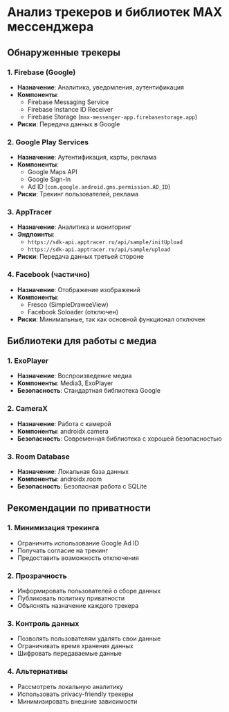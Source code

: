 # Анализ трекеров и библиотек MAX мессенджера

## Обнаруженные трекеры

### 1. Firebase (Google)
- **Назначение**: Аналитика, уведомления, аутентификация
- **Компоненты**:
  - Firebase Messaging Service
  - Firebase Instance ID Receiver
  - Firebase Storage (`max-messenger-app.firebasestorage.app`)
- **Риски**: Передача данных в Google

### 2. Google Play Services
- **Назначение**: Аутентификация, карты, реклама
- **Компоненты**:
  - Google Maps API
  - Google Sign-In
  - Ad ID (`com.google.android.gms.permission.AD_ID`)
- **Риски**: Трекинг пользователей, реклама

### 3. AppTracer
- **Назначение**: Аналитика и мониторинг
- **Эндпоинты**:
  - `https://sdk-api.apptracer.ru/api/sample/initUpload`
  - `https://sdk-api.apptracer.ru/api/sample/upload`
- **Риски**: Передача данных третьей стороне

### 4. Facebook (частично)
- **Назначение**: Отображение изображений
- **Компоненты**:
  - Fresco (SimpleDraweeView)
  - Facebook Soloader (отключен)
- **Риски**: Минимальные, так как основной функционал отключен

## Библиотеки для работы с медиа

### 1. ExoPlayer
- **Назначение**: Воспроизведение медиа
- **Компоненты**: Media3, ExoPlayer
- **Безопасность**: Стандартная библиотека Google

### 2. CameraX
- **Назначение**: Работа с камерой
- **Компоненты**: androidx.camera
- **Безопасность**: Современная библиотека с хорошей безопасностью

### 3. Room Database
- **Назначение**: Локальная база данных
- **Компоненты**: androidx.room
- **Безопасность**: Безопасная работа с SQLite

## Рекомендации по приватности

### 1. Минимизация трекинга
- Ограничить использование Google Ad ID
- Получать согласие на трекинг
- Предоставить возможность отключения

### 2. Прозрачность
- Информировать пользователей о сборе данных
- Публиковать политику приватности
- Объяснять назначение каждого трекера

### 3. Контроль данных
- Позволять пользователям удалять свои данные
- Ограничивать время хранения данных
- Шифровать передаваемые данные

### 4. Альтернативы
- Рассмотреть локальную аналитику
- Использовать privacy-friendly трекеры
- Минимизировать внешние зависимости

